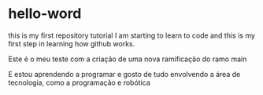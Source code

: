 # hello-word
this is my first repository tutorial
I am starting to learn to code and this is my first step in learning how github works.

Este é o meu teste com a criação de uma nova ramificação do ramo main



E estou aprendendo a programar e gosto de tudo envolvendo a área de tecnologia, como a programação e robótica
